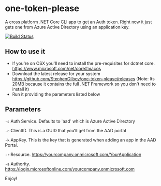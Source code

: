 ﻿# one-token-please
A cross platform .NET Core CLI app to get an Auth token. Right now it just gets one from Azure Active Directory using an application key.

[![Build Status](https://travis-ci.org/StephenGilboy/one-token-please.svg?branch=master)](https://travis-ci.org/StephenGilboy/one-token-please)

## How to use it

* If you're on OSX you'll need to install the pre-requisites for dotnet core. https://www.microsoft.com/net/core#macos 
* Download the latest release for your system https://github.com/StephenGilboy/one-token-please/releases (Note: Its 20MB because it contains the full .NET Framework so you don't need to install it)
* Run it providing the parameters listed below

## Parameters
`-s` Auth Service. Defaults to 'aad' which is Azure Active Directory

`-c` ClientID. This is a GUID that you'll get from the AAD portal

`-k` AppKey. This is the key that is generated when adding an app in the AAD Portal.

`-r` Resource. https://yourcompany.onmicrosoft.com/YourApplication

`-a` Authority. https://login.microsoftonline.com/yourcompany.onmicrosoft.com

Enjoy! 

